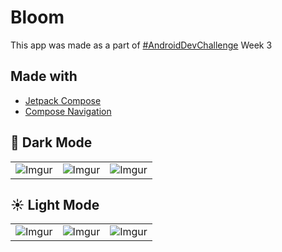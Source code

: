 # Bloom
This app was made as a part of [#AndroidDevChallenge](https://android-developers.googleblog.com/2021/03/android-dev-challenge-3.html) Week 3

## Made with
* [Jetpack Compose](https://developer.android.com/jetpack/compose/)
* [Compose Navigation](https://developer.android.com/jetpack/compose/navigation)

## 🌙 Dark Mode
||||
|:----------------------------------------:|:-----------------------------------------:|:-----------------------------------------: |
| ![Imgur](https://i.imgur.com/vF4a5Dc.jpg) | ![Imgur](https://i.imgur.com/CaXhnZX.jpg) | ![Imgur](https://i.imgur.com/7C82nWF.jpg) |

## ☀️ Light Mode
||||
|:----------------------------------------:|:-----------------------------------------:|:-----------------------------------------: |
| ![Imgur](https://i.imgur.com/aDvcWRX.jpg) | ![Imgur](https://i.imgur.com/gvaU7ou.jpg) | ![Imgur](https://i.imgur.com/GXzAyr0.jpg) |
